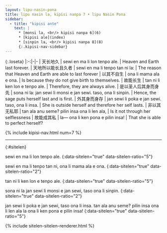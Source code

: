 ```yaml
---
layout: lipu-nasin-pona
title: lipu nasin la, kipisi nanpa 7 • lipu Nasin Pona
sidebar:
  - title: "kipisi ante"
    text: |
      * [monsi la, <br/> kipisi nanpa 6](6)
      * [kipisi ale](index)
      * [sinpin la, <br/> kipisi nanpa 8](8)
      {:.kipisi-nav-sidebar}
---
```


{:.loseta}
|:-:|-|-
| 天长地久                   | sewi en ma li lon tenpo ale.                                   | Heaven and Earth last forever.
| 天地所以<wbr/>能长且久者   | sewi en ma li tenpo tan ni la:                                 | The reason that Heaven and Earth are able to last forever
| 以其不自生                 | ona li mama ala e ona.                                         | Is because they do not give birth to themselves.
| 故能长生                   | tan ni li ken lon e tenpo ale.                                 | Therefore, they are always alive.
| 是以圣人<wbr/>后其身而身先 | sona ni la: jan sewi li monsi e jan sewi. taso, ona li sinpin. | Hence, the sage puts herself last and is first.
| 外其身而身存               | jan sewi li poka e jan sewi. taso, ona li insa.                | She is outside herself and therefore her self lasts.
| 非以其无私耶               | tan ala anu seme? pilin insa ona li len ala,                   | Is it not through her selflessness
| 故能成其私                 | la— ona li ken pona e pilin insa!                              | That she is able to perfect herself?

{% include kipisi-nav.html num=7 %}

-------
{:#sitelen}

sewi en ma li lon tenpo ale.
{:data-sitelen="true" data-sitelen-ratio="5"}

sewi en ma li tenpo tan ni,
ona li mama ala e ona.
{:data-sitelen="true" data-sitelen-ratio="2"}

tan ni li ken lon e tenpo ale.
{:data-sitelen="true" data-sitelen-ratio="5"}

sona ni la jan sewi li monsi e jan sewi, taso ona li sinpin.
{:data-sitelen="true" data-sitelen-ratio="2"}

jan sewi li poka e jan sewi, taso ona li insa.
tan ala anu seme?
pilin insa ona li len ala la ona li ken pona e pilin insa!
{:data-sitelen="true" data-sitelen-ratio="5"}

{% include sitelen-sitelen-renderer.html %}
